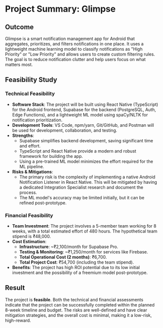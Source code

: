 # Project Summary: Glimpse

## Outcome
Glimpse is a smart notification management app for Android that aggregates, prioritizes, and filters notifications in one place. It uses a lightweight machine learning model to classify notifications as "High Priority" or "Low Priority" and allows users to create custom filtering rules. The goal is to reduce notification clutter and help users focus on what matters most.

## Feasibility Study

### Technical Feasibility
- **Software Stack**: The project will be built using React Native (TypeScript) for the Android frontend, Supabase for the backend (PostgreSQL, Auth, Edge Functions), and a lightweight ML model using spaCy/NLTK for notification prioritization.
- **Development Tools**: VS Code, npm/yarn, Git/GitHub, and Postman will be used for development, collaboration, and testing.
- **Strengths**:
    - Supabase simplifies backend development, saving significant time and effort.
    - TypeScript and React Native provide a modern and robust framework for building the app.
    - Using a pre-trained ML model minimizes the effort required for the ML pipeline.
- **Risks & Mitigations**:
    - The primary risk is the complexity of implementing a native Android Notification Listener in React Native. This will be mitigated by having a dedicated Integration Specialist research and document the process.
    - The ML model's accuracy may be limited initially, but it can be refined post-prototype.

### Financial Feasibility
- **Team Investment**: The project involves a 5-member team working for 8 weeks, with a total estimated effort of 480 hours. The hypothetical team stipend is ₹48,000.
- **Cost Estimation**:
    - **Infrastructure**: ~₹2,100/month for Supabase Pro.
    - **Testing & Monitoring**: ~₹1,250/month for services like Firebase.
    - **Total Operational Cost (2 months)**: ₹6,700.
    - **Total Project Cost**: ₹54,700 (including the team stipend).
- **Benefits**: The project has high ROI potential due to its low initial investment and the possibility of a freemium model post-prototype.

## Result
The project is **feasible**. Both the technical and financial assessments indicate that the project can be successfully completed within the planned 8-week timeline and budget. The risks are well-defined and have clear mitigation strategies, and the overall cost is minimal, making it a low-risk, high-reward.